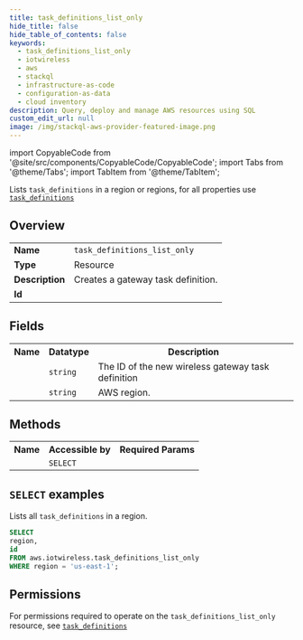 ```yaml
---
title: task_definitions_list_only
hide_title: false
hide_table_of_contents: false
keywords:
  - task_definitions_list_only
  - iotwireless
  - aws
  - stackql
  - infrastructure-as-code
  - configuration-as-data
  - cloud inventory
description: Query, deploy and manage AWS resources using SQL
custom_edit_url: null
image: /img/stackql-aws-provider-featured-image.png
---
```


import CopyableCode from '@site/src/components/CopyableCode/CopyableCode';
import Tabs from '@theme/Tabs';
import TabItem from '@theme/TabItem';

Lists <code>task_definitions</code> in a region or regions, for all properties use <a href="/services/serviceName/task_definitions/"><code>task_definitions</code></a>

## Overview
<table>
<tbody>
<tr><td><b>Name</b></td><td><code>task_definitions_list_only</code></td></tr>
<tr><td><b>Type</b></td><td>Resource</td></tr>
<tr><td><b>Description</b></td><td>Creates a gateway task definition.</td></tr>
<tr><td><b>Id</b></td><td><CopyableCode code="aws.iotwireless.task_definitions_list_only" /></td></tr>
</tbody>
</table>

## Fields
<table>
<tbody>
<tr><th>Name</th><th>Datatype</th><th>Description</th></tr><tr><td><CopyableCode code="id" /></td><td><code>string</code></td><td>The ID of the new wireless gateway task definition</td></tr>
<tr><td><CopyableCode code="region" /></td><td><code>string</code></td><td>AWS region.</td></tr>
</tbody>
</table>

## Methods

<table>
<tbody>
  <tr>
    <th>Name</th>
    <th>Accessible by</th>
    <th>Required Params</th>
  </tr>
  <tr>
    <td><CopyableCode code="list_resources" /></td>
    <td><code>SELECT</code></td>
    <td><CopyableCode code="region" /></td>
  </tr>
</tbody>
</table>

## `SELECT` examples
Lists all <code>task_definitions</code> in a region.
```sql
SELECT
region,
id
FROM aws.iotwireless.task_definitions_list_only
WHERE region = 'us-east-1';
```


## Permissions

For permissions required to operate on the <code>task_definitions_list_only</code> resource, see <a href="/services/iotwireless/task_definitions/#permissions"><code>task_definitions</code></a>

